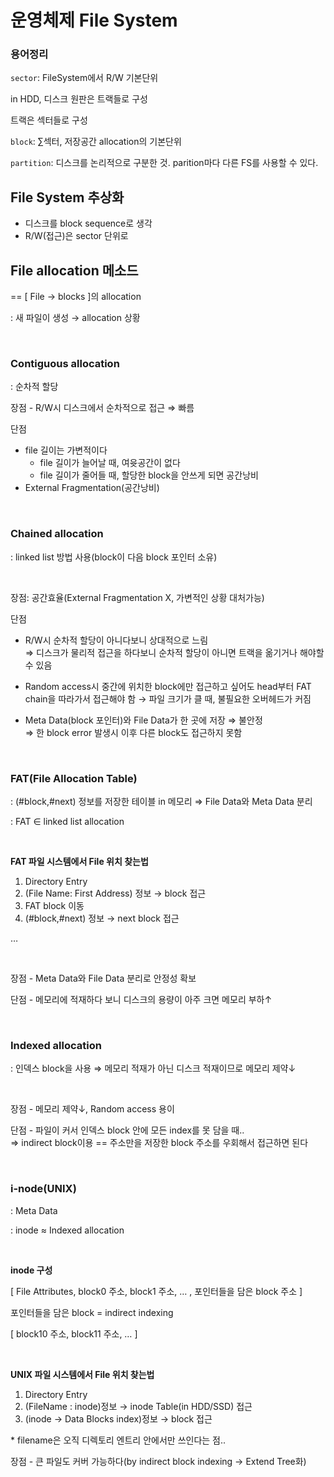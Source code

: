 # 운영체제 File System

### 용어정리

`sector`: FileSystem에서 R/W 기본단위

in HDD, 디스크 원판은 트랙들로 구성

트랙은 섹터들로 구성

`block`: ∑섹터, 저장공간 allocation의 기본단위

`partition`: 디스크를 논리적으로 구분한 것. parition마다 다른 FS를 사용할 수 있다.

## File System 추상화

- 디스크를 block sequence로 생각
- R/W(접근)은 sector 단위로

## File allocation 메소드

== [ File → blocks ]의 allocation

: 새 파일이 생성 → allocation 상황

<br>

### Contiguous allocation

: 순차적 할당

장점 - R/W시 디스크에서 순차적으로 접근 ⇒ 빠름

단점
- file 길이는 가변적이다
    - file 길이가 늘어날 때, 여윳공간이 없다
    - file 길이가 줄어들 때, 할당한 block을 안쓰게 되면 공간낭비
- External Fragmentation(공간낭비)

<br>

### Chained allocation

: linked list 방법 사용(block이 다음 block 포인터 소유)

<br>

장점: 공간효율(External Fragmentation X, 가변적인 상황 대처가능)

단점

- R/W시 순차적 할당이 아니다보니 상대적으로 느림  
⇒ 디스크가 물리적 접근을 하다보니 순차적 할당이 아니면 트랙을 옮기거나 해야할 수 있음

- Random access시 중간에 위치한 block에만 접근하고 싶어도 head부터 FAT chain을 따라가서 접근해야 함 → 파일 크기가 클 때, 불필요한 오버헤드가 커짐
- Meta Data(block 포인터)와 File Data가 한 곳에 저장 ⇒ 불안정  
⇒ 한 block error 발생시 이후 다른 block도 접근하지 못함

<br>

### FAT(File Allocation Table)

: (#block,#next) 정보를 저장한 테이블 in 메모리 ⇒ File Data와 Meta Data 분리

: FAT ∈ linked list allocation

<br>

**FAT 파일 시스템에서 File 위치 찾는법**

1. Directory Entry
2. (File Name: First Address) 정보 → block 접근
3. FAT block 이동
4. (#block,#next) 정보 → next block 접근

…

<br>

장점 - Meta Data와 File Data 분리로 안정성 확보

단점 - 메모리에 적재하다 보니 디스크의 용량이 아주 크면 메모리 부하↑

<br>

### Indexed allocation

: 인덱스 block을 사용 ⇒ 메모리 적재가 아닌 디스크 적재이므로 메모리 제약↓

<br>

장점 - 메모리 제약↓, Random access 용이

단점 - 파일이 커서 인덱스 block 안에 모든 index를 못 담을 때..  
⇒ indirect block이용 == 주소만을 저장한 block 주소를 우회해서 접근하면 된다

<br>

### i-node(UNIX)

: Meta Data

: inode ≈ Indexed allocation

<br>

**inode 구성**

[ File Attributes, block0 주소, block1 주소, … , 포인터들을 담은 block 주소 ]

포인터들을 담은 block = indirect indexing

[ block10 주소, block11 주소, … ]

<br>

**UNIX 파일 시스템에서 File 위치 찾는법**

1. Directory Entry
2. (FileName : inode)정보 → inode Table(in HDD/SSD) 접근
3. (inode → Data Blocks index)정보 → block 접근

\* filename은 오직 디렉토리 엔트리 안에서만 쓰인다는 점..

장점 - 큰 파일도 커버 가능하다(by indirect block indexing → Extend Tree화)
